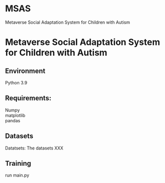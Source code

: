 # MSAS
Metaverse Social Adaptation System for Children with Autism
# Metaverse Social Adaptation System for Children with Autism 
## Environment
Python 3.9

## Requirements: 
Numpy  
matplotlib  
pandas  


## Datasets
Datatsets: The datasets XXX
## Training
run main.py

